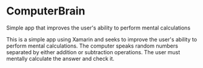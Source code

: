 # ComputerBrain
Simple app that improves the user's ability to perform mental calculations

This is a simple app using Xamarin and seeks to improve the user's ability to perform mental calculations. The computer speaks random numbers separated by either addition or subtraction operations. The user must mentally calculate the answer and check it. 
